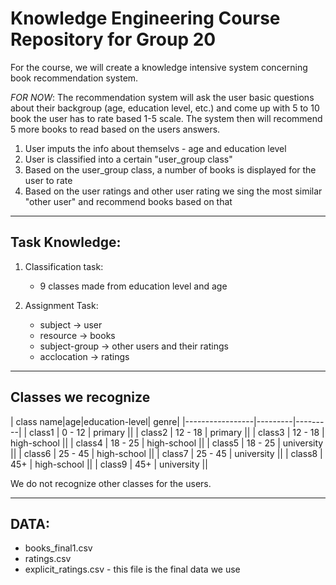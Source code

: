 # Knowledge Engineering Course Repository for Group 20

For the course, we will create a knowledge intensive system concerning book recommendation system. 

*FOR NOW*: The recommendation system will ask the user basic questions about their backgroup (age, education level, etc.) and come up with 5 to 10 book the user has to rate based 1-5 scale. The system then will recommend 5 more books to read based on the users answers.

1. User imputs the info about themselvs - age and education level
2. User is classified into a certain "user_group class"
3. Based on the user_group class, a number of books is displayed for the user to rate
4. Based on the user ratings and other user rating we sing the most similar "other user" and recommend books based on that


---
## Task Knowledge:

1. Classification task:
    - 9 classes made from education level and age 
    
2. Assignment Task:
    - subject -> user
    - resource -> books
    - subject-group -> other users and their ratings
    - acclocation -> ratings
  
---
## Classes we recognize

| class name|age|education-level| genre|
|-----------------|---------|---------|
| class1 | 0 - 12 | primary  ||
| class2 | 12 - 18 | primary ||
| class3 | 12 - 18 | high-school ||
| class4 | 18 - 25 | high-school ||
| class5 | 18 - 25 | university ||
| class6 | 25 - 45 | high-school ||
| class7 | 25 - 45 | university ||
| class8 | 45+ | high-school ||
| class9 | 45+ | university ||

We do not recognize other classes for the users.

---

## DATA: 
  - books_final1.csv 
  - ratings.csv
  - explicit_ratings.csv - this file is the final data we use
  
